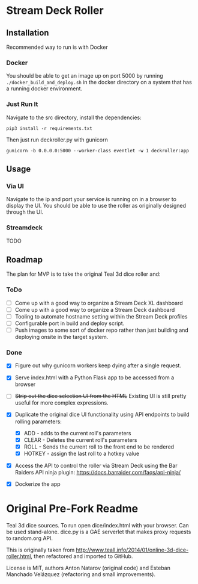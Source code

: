 # Stream Deck Roller

## Installation
Recommended way to run is with Docker

### Docker
You should be able to get an image up on port 5000 by running ```./docker_build_and_deploy.sh``` in the docker directory on a system that has a running docker environment.

### Just Run It
Navigate to the src directory, install the dependencies:

```pip3 install -r requirements.txt```

Then just run deckroller.py with gunicorn

```gunicorn -b 0.0.0.0:5000 --worker-class eventlet -w 1 deckroller:app```

## Usage

### Via UI
Navigate to the ip and port your service is running on in a browser to display the UI. You should be able to use the roller as originally designed through the UI.

### Streamdeck
TODO

## Roadmap
The plan for MVP is to take the original Teal 3d dice roller and:

### ToDo
  - [ ] Come up with a good way to organize a Stream Deck XL dashboard
  - [ ] Come up with a good way to organize a Stream Deck dashboard
  - [ ] Tooling to automate hostname setting within the Stream Deck profiles
  - [ ] Configurable port in build and deploy script.
  - [ ] Push images to some sort of docker repo rather than just building and deploying onsite in the target system.

### Done
  - [x] Figure out why gunicorn workers keep dying after a single request.
  - [x] Serve index.html with a Python Flask app to be accessed from a browser
  - [ ] ~~Strip out the dice selection UI from the HTML~~ Existing UI is still pretty useful for more complex expressions. 
  - [x] Duplicate the original dice UI functionality using API endpoints to build rolling parameters:
    - [x] ADD - adds to the current roll's parameters
    - [x] CLEAR - Deletes the current roll's parameters
    - [x] ROLL - Sends the current roll to the front end to be rendered
    - [x] HOTKEY - assign the last roll to a hotkey value
  - [x] Access the API to control the roller via Stream Deck using the Bar Raiders API ninja plugin: https://docs.barraider.com/faqs/api-ninja/
  - [x] Dockerize the app


# Original Pre-Fork Readme
Teal 3d dice sources.
To run open dice/index.html with your browser.
Can be used stand-alone.
dice.py is a GAE serverlet that makes proxy requests to random.org API.


This is originally taken from
http://www.teall.info/2014/01/online-3d-dice-roller.html, then
refactored and imported to GitHub.

License is MIT, authors Anton Natarov (original code) and Esteban
Manchado Velázquez (refactoring and small improvements).
